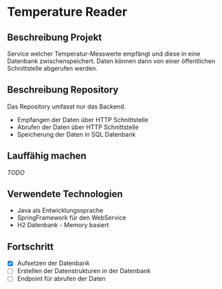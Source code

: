 # Temperature Reader
## Beschreibung Projekt
Service welcher Temperatur-Messwerte empfängt und diese in eine Datenbank
zwischenspeichert. 
Daten können dann von einer öffentlichen Schnittstelle abgerufen werden.

## Beschreibung Repository
Das Repository umfasst nur das Backend. 
* Empfangen der Daten über HTTP Schnittstelle
* Abrufen der Daten über HTTP Schnittstelle
* Speicherung der Daten in SQL Datenbank

## Lauffähig machen
*TODO*

## Verwendete Technologien
* Java als Entwicklungssprache
* SpringFramework für den WebService
* H2 Datenbank - Memory basiert

## Fortschritt
- [x] Aufsetzen der Datenbank
- [ ] Erstellen der Datenstrukturen in der Datenbank
- [ ] Endpoint für abrufen der Daten